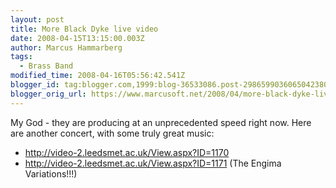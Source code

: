 ```yaml
---
layout: post
title: More Black Dyke live video
date: 2008-04-15T13:15:00.003Z
author: Marcus Hammarberg
tags:
  - Brass Band
modified_time: 2008-04-16T05:56:42.541Z
blogger_id: tag:blogger.com,1999:blog-36533086.post-2986599036065042380
blogger_orig_url: https://www.marcusoft.net/2008/04/more-black-dyke-live-video.html
---
```


My God - they are producing at an unprecedented speed right now. Here are another concert, with some truly great music:

- <http://video-2.leedsmet.ac.uk/View.aspx?ID=1170>
- <http://video-2.leedsmet.ac.uk/View.aspx?ID=1171> (The Engima Variations!!!)

